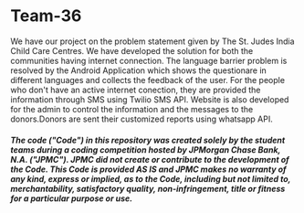 # Team-36

We have our project on the problem statement given by The St. Judes India Child Care Centres.
We have developed the solution for both the communities having internet connection.
The language barrier problem is resolved by the Android Application which shows the questionare in different languages and collects the feedback of the user.
For the people who don't have an active internet conection, they are provided the information through SMS using Twilio SMS API.
Website is also developed for the admin to control the information and the messages to the donors.Donors are sent their customized reports using whatsapp API.

##### The code ("Code") in this repository was created solely by the student teams during a coding competition hosted by JPMorgan Chase Bank, N.A. ("JPMC").						JPMC did not create or contribute to the development of the Code.  This Code is provided AS IS and JPMC makes no warranty of any kind, express or implied, as to the Code,						including but not limited to, merchantability, satisfactory quality, non-infringement, title or fitness for a particular purpose or use.